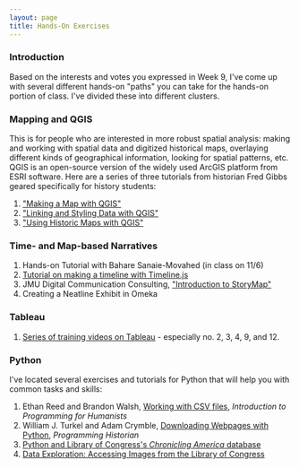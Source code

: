 ```yaml
---
layout: page
title: Hands-On Exercises
---
```


### Introduction

Based on the interests and votes you expressed in Week 9, I've come up with several different hands-on "paths" you can take for the hands-on portion of class. I've divided these into different clusters.


### Mapping and QGIS

This is for people who are interested in more robust spatial analysis: making and working with spatial data and digitized historical maps, overlaying different kinds of geographical information, looking for spatial patterns, etc. QGIS is an open-source version of the widely used ArcGIS platform from ESRI software. Here are a series of three tutorials from historian Fred Gibbs geared specifically for history students:

1. ["Making a Map with QGIS"](http://fredgibbs.net/tutorials/qgis/making-a-map-with-qgis.html)
2. ["Linking and Styling Data with QGIS"](http://fredgibbs.net/tutorials/qgis/linking-and-styling-data-with-qgis.html)
3. ["Using Historic Maps with QGIS"](http://fredgibbs.net/tutorials/qgis/overlaying-historic-maps-with-qgis.html)


### Time- and Map-based Narratives

1. Hands-on Tutorial with Bahare Sanaie-Movahed (in class on 11/6)
2. [Tutorial on making a timeline with Timeline.js](({{site.baseurl}}/week-10/week-10-timeline))
3. JMU Digital Communication Consulting, ["Introduction to StoryMap"](https://www.youtube.com/watch?v=b_hKGk6sn5E)
3. Creating a Neatline Exhibit in Omeka

### Tableau

1. [Series of training videos on Tableau](https://www.linkedin.com/learning/tableau-essential-training-2/) - especially no. 2, 3, 4, 9, and 12.

### Python

I've located several exercises and tutorials for Python that will help you with common tasks and skills:

1. Ethan Reed and Brandon Walsh, [Working with CSV files](https://nbviewer.jupyter.org/github/humanitiesprogramming/humanitiesprogramming.github.io/blob/master/python/notebooks/working-with-csv.ipynb), *Introduction to Programming for Humanists*
2. William J. Turkel and Adam Crymble, [Downloading Webpages with Python](https://programminghistorian.org/en/lessons/working-with-web-pages), *Programming Historian*
2. [Python and Library of Congress's *Chronicling America* database](https://github.com/LibraryOfCongress/data-exploration/blob/master/ChronAm%20API%20Samples.ipynb)
3. [Data Exploration: Accessing Images from the Library of Congress](https://github.com/LibraryOfCongress/data-exploration/blob/master/Accessing%20images%20for%20analysis.ipynb)

